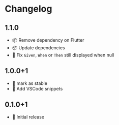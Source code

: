 # Changelog

## 1.1.0
- 📦 Remove dependency on Flutter
- 📦 Update dependencies
- 🐛 Fix `Given`, `When` or `Then` still displayed when null

## 1.0.0+1
- 🚀 mark as stable
- 📝 Add VSCode snippets

## 0.1.0+1
- 🎉 Initial release
